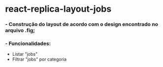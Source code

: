 # react-replica-layout-jobs

### - Construção do layout de acordo com o design encontrado no arquivo .fig;
### - Funcionalidades: 
- Listar "jobs"
- Filtrar "jobs" por categoria
